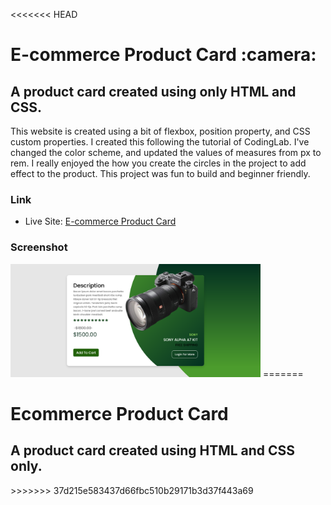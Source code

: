 <<<<<<< HEAD
<h1>E-commerce Product Card :camera:</h1>

<h2>A product card created using only HTML and CSS.</h2>

<p>This website is created using a bit of flexbox, position property, and CSS custom properties. I created this following the tutorial of CodingLab. I've changed the color scheme, and updated the values of measures from px to rem. I really enjoyed the how you create the circles in the project to add effect to the product. This project was fun to build and beginner friendly.</p>

### Link

- Live Site: [E-commerce Product Card](https://leslielopez25.github.io/3D-Flip-Card/)

### Screenshot

<img src="screenshot/product.png" width="400">
=======
<h1>Ecommerce Product Card</h1>
<h2>A product card created using HTML and CSS only.</h2>
>>>>>>> 37d215e583437d66fbc510b29171b3d37f443a69
